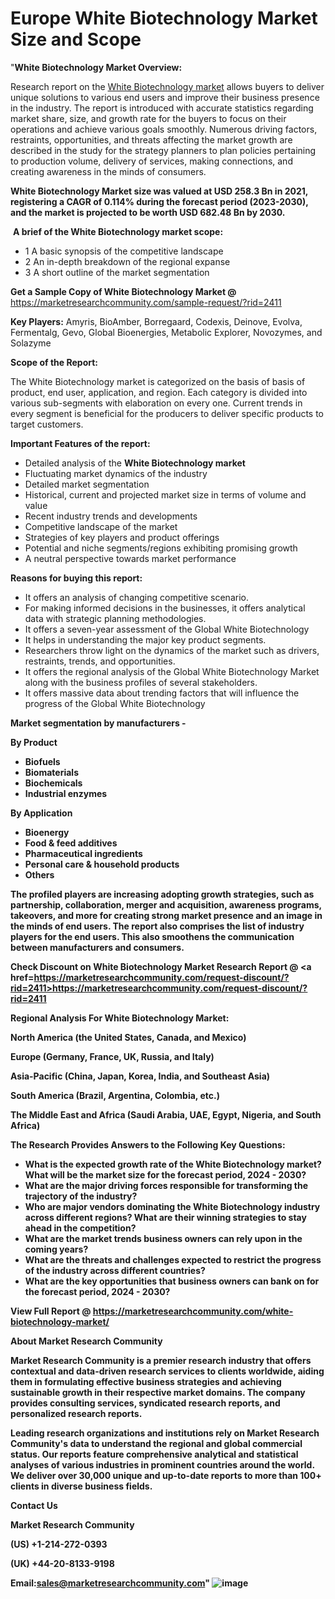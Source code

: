 # Europe White Biotechnology Market Size and Scope 
"<strong>White Biotechnology Market Overview:</strong>

Research report on the <a href=https://marketresearchcommunity.com/white-biotechnology-market/>White Biotechnology market</a> allows buyers to deliver unique solutions to various end users and improve their business presence in the industry. The report is introduced with accurate statistics regarding market share, size, and growth rate for the buyers to focus on their operations and achieve various goals smoothly. Numerous driving factors, restraints, opportunities, and threats affecting the market growth are described in the study for the strategy planners to plan policies pertaining to production volume, delivery of services, making connections, and creating awareness in the minds of consumers.

<strong>White Biotechnology Market size was valued at USD 258.3 Bn in 2021, registering a CAGR of 0.114% during the forecast period (2023-2030), and the market is projected to be worth USD 682.48 Bn by 2030.</strong>

 <Strong>A brief of the White Biotechnology market scope:</Strong>
<ul>
 <li>1  A basic synopsis of the competitive landscape</li>
 <li>2  An in-depth breakdown of the regional expanse</li>
 <li>3  A short outline of the market segmentation</li>
</ul>
<strong>Get a Sample Copy of White Biotechnology Market @ </b></strong><a href=https://marketresearchcommunity.com/sample-request/?rid=2411><u>https://marketresearchcommunity.com/sample-request/?rid=2411</u></a>

<strong>Key Players:</strong> 
Amyris, BioAmber, Borregaard, Codexis, Deinove, Evolva, Fermentalg, Gevo, Global Bioenergies, Metabolic Explorer, Novozymes, and Solazyme

<strong>Scope of the Report:</strong>

The White Biotechnology market is categorized on the basis of basis of product, end user, application, and region. Each category is divided into various sub-segments with elaboration on every one. Current trends in every segment is beneficial for the producers to deliver specific products to target customers.

<strong><b>Important Features of the report:</b></strong>
<ul>
  <li>Detailed analysis of the <strong><b>White Biotechnology </b></strong><strong><b>market</b></strong></li>
  <li>Fluctuating market dynamics of the industry</li>
  <li>Detailed market segmentation</li>
  <li>Historical, current and projected market size in terms of volume and value</li>
  <li>Recent industry trends and developments</li>
  <li>Competitive landscape of the market</li>
  <li>Strategies of key players and product offerings</li>
  <li>Potential and niche segments/regions exhibiting promising growth</li>
  <li>A neutral perspective towards market performance</li>
</ul>
<strong><b>Reasons for buying this report:</b></strong>
<ul>
  <li>It offers an analysis of changing competitive scenario.</li>
  <li>For making informed decisions in the businesses, it offers analytical data with strategic planning methodologies.</li>
  <li>It offers a seven-year assessment of the Global White Biotechnology</li>
  <li>It helps in understanding the major key product segments.</li>
  <li>Researchers throw light on the dynamics of the market such as drivers, restraints, trends, and opportunities.</li>
  <li>It offers the regional analysis of the Global White Biotechnology Market along with the business profiles of several stakeholders.</li>
  <li>It offers massive data about trending factors that will influence the progress of the Global White Biotechnology</li>
</ul>

<strong>Market segmentation by manufacturers -</strong>


<strong><strong>By Product</strong></h4>
<ul>
 	<li>Biofuels</li>
 	<li>Biomaterials</li>
 	<li>Biochemicals</li>
 	<li>Industrial enzymes</li>
</ul>
<strong><strong>By Application</strong></h4>
<ul>
 	<li>Bioenergy</li>
 	<li>Food &amp; feed additives</li>
 	<li>Pharmaceutical ingredients</li>
 	<li>Personal care &amp; household products</li>
 	<li>Others</li>
</ul>

The profiled players are increasing adopting growth strategies, such as partnership, collaboration, merger and acquisition, awareness programs, takeovers, and more for creating strong market presence and an image in the minds of end users. The report also comprises the list of industry players for the end users. This also smoothens the communication between manufacturers and consumers.

<strong><b>Check Discount on White Biotechnology Market Research Report @ </b></strong><a href=https://marketresearchcommunity.com/request-discount/?rid=2411><u>https://marketresearchcommunity.com/request-discount/?rid=2411</u></a>

<strong>Regional Analysis For White Biotechnology Market:</strong>

<strong>North America</strong> (the United States, Canada, and Mexico)

<strong>Europe</strong> (Germany, France, UK, Russia, and Italy)

<strong>Asia-Pacific</strong> (China, Japan, Korea, India, and Southeast Asia)

<strong>South America</strong> (Brazil, Argentina, Colombia, etc.)

<strong>The Middle East and Africa</strong> (Saudi Arabia, UAE, Egypt, Nigeria, and South Africa)

<strong>The Research Provides Answers to the Following Key Questions:</strong>
<ul>
 	<li>What is the expected growth rate of the White Biotechnology market? What will be the market size for the forecast period, 2024 - 2030?</li>
 	<li>What are the major driving forces responsible for transforming the trajectory of the industry?</li>
 	<li>Who are major vendors dominating the White Biotechnology industry across different regions? What are their winning strategies to stay ahead in the competition?</li>
 	<li>What are the market trends business owners can rely upon in the coming years?</li>
 	<li>What are the threats and challenges expected to restrict the progress of the industry across different countries?</li>
 	<li>What are the key opportunities that business owners can bank on for the forecast period, 2024 - 2030?</li>
</ul>

<strong>View Full Report @</strong> <a href=https://marketresearchcommunity.com/white-biotechnology-market/>https://marketresearchcommunity.com/white-biotechnology-market/</a>

<strong>About Market Research Community</strong>

Market Research Community is a premier research industry that offers contextual and data-driven research services to clients worldwide, aiding them in formulating effective business strategies and achieving sustainable growth in their respective market domains. The company provides consulting services, syndicated research reports, and personalized research reports.

Leading research organizations and institutions rely on Market Research Community's data to understand the regional and global commercial status. Our reports feature comprehensive analytical and statistical analyses of various industries in prominent countries around the world. We deliver over 30,000 unique and up-to-date reports to more than 100+ clients in diverse business fields.

<strong>Contact Us</strong>

<strong>Market Research Community</strong>

(US) +1-214-272-0393

(UK) +44-20-8133-9198

<strong>Email:</strong>sales@marketresearchcommunity.com"
![image](https://github.com/radhad123/marketresearchreports/assets/158307692/1d5296e2-f6b8-48ed-8513-a81c566b9a8c)
